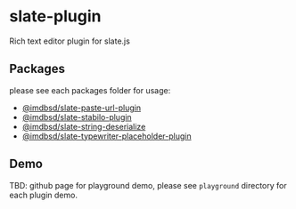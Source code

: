 # slate-plugin
Rich text editor plugin for slate.js

## Packages
please see each packages folder for usage: 
- [@imdbsd/slate-paste-url-plugin](https://github.com/imdbsd/slate-plugin/tree/master/packages/slate-paste-url-plugin)
- [@imdbsd/slate-stabilo-plugin](https://github.com/imdbsd/slate-plugin/tree/master/packages/slate-stabilo-plugin)
- [@imdbsd/slate-string-deserialize](https://github.com/imdbsd/slate-plugin/tree/master/packages/slate-string-deserialize)
- [@imdbsd/slate-typewriter-placeholder-plugin](https://github.com/imdbsd/slate-plugin/tree/master/packages/slate-typewriter-placeholder-plugin)

## Demo
TBD: github page for playground demo, please see `playground` directory for each plugin demo.
